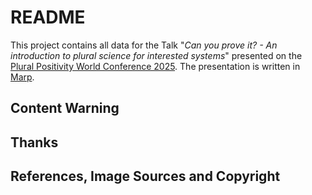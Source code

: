 # README

This project contains all data for the Talk "*Can you prove it? - An introduction to plural science for interested systems*" presented on the [Plural Positivity World Conference 2025](). The presentation is written in [Marp]().

## Content Warning

## Thanks

## References, Image Sources and Copyright
